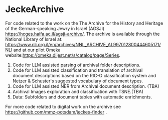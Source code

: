 # JeckeArchive
For code related to the work on the The Archive for the History and Heritage of the German-speaking Jewry in Israel (AGSJI)
https://hcges.haifa.ac.il/agsji-archive/. 
The archive is available through the National Library of Israel at: https://www.nli.org.il/en/archives/NNL_ARCHIVE_AL997012800444605171/NLI and at our pilot Omeka website:https://omeka.dijest.net/s/catalog/page/Series. 

1. Code for LLM assisted parsing of archival folder descriptions. 
2. Code for LLM assisted classification and translation of archival document descriptions based on the RIC-O classification system and Netzer & Schuster's suggested vocabulary of document types.
3. Code for LLM assisted NER from Archival document description. (TBA)
4. Archival Images exploration and classification with TSNE.(TBA)
5. Data: Subfolders and document tables with automatic enrichments.

For more code related to digital work on the archive see https://github.com/mmz-potsdam/jeckes-finder .
